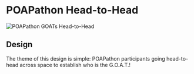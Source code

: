 # POAPathon Head-to-Head

![POAPathon GOATs Head-to-Head](POAPathon_Head-to-Head.png)

## Design

The theme of this design is simple: POAPathon participants going head-to-head across space to establish who is the G.O.A.T.!
